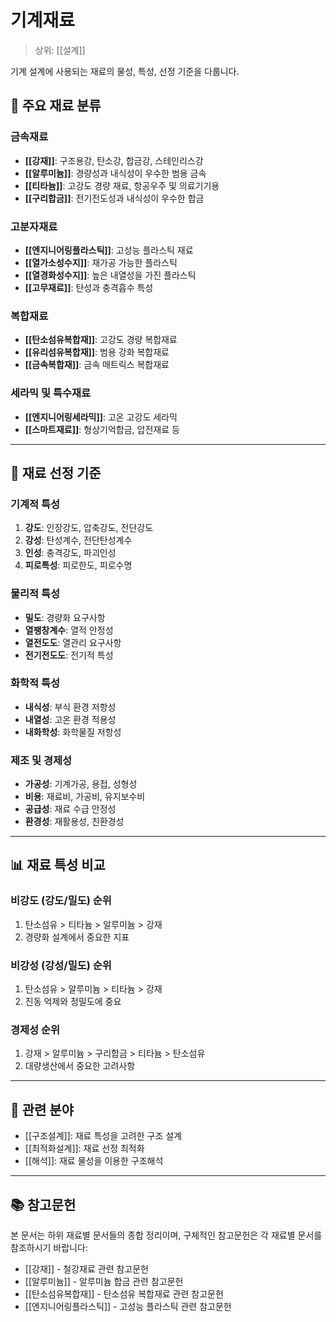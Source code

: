 # 기계재료

> 상위: [[설계]]

기계 설계에 사용되는 재료의 물성, 특성, 선정 기준을 다룹니다.

## 🔩 주요 재료 분류

### 금속재료
- **[[강재]]**: 구조용강, 탄소강, 합금강, 스테인리스강
- **[[알루미늄]]**: 경량성과 내식성이 우수한 범용 금속
- **[[티타늄]]**: 고강도 경량 재료, 항공우주 및 의료기기용
- **[[구리합금]]**: 전기전도성과 내식성이 우수한 합금

### 고분자재료
- **[[엔지니어링플라스틱]]**: 고성능 플라스틱 재료
- **[[열가소성수지]]**: 재가공 가능한 플라스틱
- **[[열경화성수지]]**: 높은 내열성을 가진 플라스틱
- **[[고무재료]]**: 탄성과 충격흡수 특성

### 복합재료
- **[[탄소섬유복합재]]**: 고강도 경량 복합재료
- **[[유리섬유복합재]]**: 범용 강화 복합재료
- **[[금속복합재]]**: 금속 매트릭스 복합재료

### 세라믹 및 특수재료
- **[[엔지니어링세라믹]]**: 고온 고강도 세라믹
- **[[스마트재료]]**: 형상기억합금, 압전재료 등

---

## 🎯 재료 선정 기준

### 기계적 특성
1. **강도**: 인장강도, 압축강도, 전단강도
2. **강성**: 탄성계수, 전단탄성계수
3. **인성**: 충격강도, 파괴인성
4. **피로특성**: 피로한도, 피로수명

### 물리적 특성
- **밀도**: 경량화 요구사항
- **열팽창계수**: 열적 안정성
- **열전도도**: 열관리 요구사항
- **전기전도도**: 전기적 특성

### 화학적 특성
- **내식성**: 부식 환경 저항성
- **내열성**: 고온 환경 적용성
- **내화학성**: 화학물질 저항성

### 제조 및 경제성
- **가공성**: 기계가공, 용접, 성형성
- **비용**: 재료비, 가공비, 유지보수비
- **공급성**: 재료 수급 안정성
- **환경성**: 재활용성, 친환경성

---

## 📊 재료 특성 비교

### 비강도 (강도/밀도) 순위
1. 탄소섬유 > 티타늄 > 알루미늄 > 강재
2. 경량화 설계에서 중요한 지표

### 비강성 (강성/밀도) 순위  
1. 탄소섬유 > 알루미늄 > 티타늄 > 강재
2. 진동 억제와 정밀도에 중요

### 경제성 순위
1. 강재 > 알루미늄 > 구리합금 > 티타늄 > 탄소섬유
2. 대량생산에서 중요한 고려사항

---

## 🔗 관련 분야
- [[구조설계]]: 재료 특성을 고려한 구조 설계
- [[최적화설계]]: 재료 선정 최적화
- [[해석]]: 재료 물성을 이용한 구조해석

---

## 📚 참고문헌
본 문서는 하위 재료별 문서들의 종합 정리이며, 구체적인 참고문헌은 각 재료별 문서를 참조하시기 바랍니다:
- [[강재]] - 철강재료 관련 참고문헌
- [[알루미늄]] - 알루미늄 합금 관련 참고문헌  
- [[탄소섬유복합재]] - 탄소섬유 복합재료 관련 참고문헌
- [[엔지니어링플라스틱]] - 고성능 플라스틱 관련 참고문헌